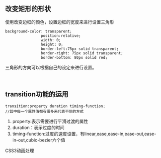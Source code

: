## 改变矩形的形状
使用改变边框的颜色，设置边框的宽度来进行设置三角形
<br/>
```
background-color: transparent;
				position:relative;
				width: 0;
				height: 0;
				border-left:75px solid transparent;
				border-right: 75px solid transparent;
				border-bottom: 80px solid red;
```
三角形的方向可以根据自己的设定来进行设置。

<br/>

## transition功能的运用

```
transition:property duration timing-function;
//其中每一个属性值都有很多来代表不同的方式
```

1. property:表示需要进行平滑过渡的属性
2. duration：表示过度的时间
3. timing-function:过度的速度设置，有linear,ease,ease-in,ease-out,ease-in-out,cubic-bezier六个值



CSS3动画处理


